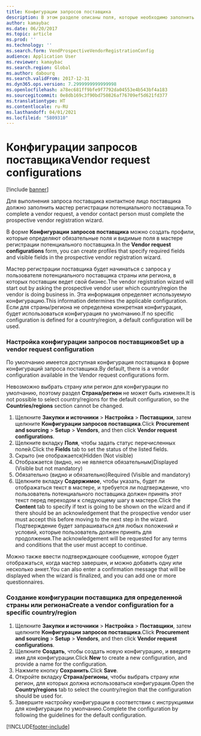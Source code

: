 ```yaml
---
title: Конфигурации запросов поставщика
description: В этом разделе описаны поля, которые необходимо заполнить в новом запросе поставщика.
author: kamaybac
ms.date: 06/20/2017
ms.topic: article
ms.prod: ''
ms.technology: ''
ms.search.form: VendProspectiveVendorRegistrationConfig
audience: Application User
ms.reviewer: kamaybac
ms.search.region: Global
ms.author: dabourq
ms.search.validFrom: 2017-12-31
ms.dyn365.ops.version: 7.2999999999999998
ms.openlocfilehash: a78ec681ff9bfe9f7792da04553e4b543bf4a183
ms.sourcegitcommit: 0e8db169c3f90bd750826af76709ef5d621fd377
ms.translationtype: HT
ms.contentlocale: ru-RU
ms.lasthandoff: 04/01/2021
ms.locfileid: "5809310"
---
```

# <a name="vendor-request-configurations"></a><span data-ttu-id="7153d-103">Конфигурации запросов поставщика</span><span class="sxs-lookup"><span data-stu-id="7153d-103">Vendor request configurations</span></span>
[!include [banner](../includes/banner.md)]

<span data-ttu-id="7153d-104">Для выполнения запроса поставщика контактное лицо поставщика должно заполнить мастер регистрации потенциального поставщика.</span><span class="sxs-lookup"><span data-stu-id="7153d-104">To complete a vendor request, a vendor contact person must complete the prospective vendor registration wizard.</span></span>

<span data-ttu-id="7153d-105">В форме **Конфигурации запросов поставщика** можно создать профили, которые определяют обязательные поля и видимые поля в мастере регистрации потенциального поставщика.</span><span class="sxs-lookup"><span data-stu-id="7153d-105">In the **Vendor request configurations** form, you can create profiles that specify required fields and visible fields in the prospective vendor registration wizard.</span></span>

<span data-ttu-id="7153d-106">Мастер регистрации поставщика будет начинаться с запроса у пользователя потенциального поставщика страны или региона, в которых поставщик ведет свой бизнес.</span><span class="sxs-lookup"><span data-stu-id="7153d-106">The vendor registration wizard will start out by asking the prospective vendor user which country/region the vendor is doing business in.</span></span> <span data-ttu-id="7153d-107">Эта информация определяет используемую конфигурацию.</span><span class="sxs-lookup"><span data-stu-id="7153d-107">This information determines the applicable configuration.</span></span> <span data-ttu-id="7153d-108">Если для страны/региона не определена конкретная конфигурация, будет использоваться конфигурация по умолчанию.</span><span class="sxs-lookup"><span data-stu-id="7153d-108">If no specific configuration is defined for a country/region, a default configuration will be used.</span></span>

### <a name="set-up-a-vendor-request-configuration"></a><span data-ttu-id="7153d-109">Настройка конфигурации запросов поставщиков</span><span class="sxs-lookup"><span data-stu-id="7153d-109">Set up a vendor request configuration</span></span>

<span data-ttu-id="7153d-110">По умолчанию имеется доступная конфигурация поставщика в форме конфигураций запроса поставщика.</span><span class="sxs-lookup"><span data-stu-id="7153d-110">By default, there is a vendor configuration available in the Vendor request configurations form.</span></span>

<span data-ttu-id="7153d-111">Невозможно выбрать страну или регион для конфигурации по умолчанию, поэтому раздел **Страна/регион** не может быть изменен.</span><span class="sxs-lookup"><span data-stu-id="7153d-111">It is not possible to select country/regions for the default configuration, so the **Countries/regions** section cannot be changed.</span></span>

1. <span data-ttu-id="7153d-112">Щелкните **Закупки и источники** > **Настройка** > **Поставщики**, затем щелкните **Конфигурации запросов поставщика**.</span><span class="sxs-lookup"><span data-stu-id="7153d-112">Click **Procurement and sourcing** > **Setup** > **Vendors**, and then click **Vendor request configurations**.</span></span>
2. <span data-ttu-id="7153d-113">Щелкните вкладку **Поля**, чтобы задать статус перечисленных полей.</span><span class="sxs-lookup"><span data-stu-id="7153d-113">Click the **Fields** tab to set the status of the listed fields.</span></span>
3. <span data-ttu-id="7153d-114">Скрыто (не отображается)</span><span class="sxs-lookup"><span data-stu-id="7153d-114">Hidden (Not visible)</span></span>
4. <span data-ttu-id="7153d-115">Отображается (видно, но не является обязательным)</span><span class="sxs-lookup"><span data-stu-id="7153d-115">Displayed (Visible but not mandatory)</span></span>
5. <span data-ttu-id="7153d-116">Обязательно (видно и обязательно)</span><span class="sxs-lookup"><span data-stu-id="7153d-116">Required (Visible and mandatory)</span></span>
6. <span data-ttu-id="7153d-117">Щелкните вкладку **Содержимое**, чтобы указать, будет ли отображаться текст в мастере, и требуется ли подтверждение, что пользователь потенциального поставщика должен принять этот текст перед переходом к следующему шагу в мастере.</span><span class="sxs-lookup"><span data-stu-id="7153d-117">Click the **Content** tab to specify if text is going to be shown on the wizard and if there should be an acknowledgement that the prospective vendor user must accept this before moving to the next step in the wizard.</span></span> <span data-ttu-id="7153d-118">Подтверждение будет запрашиваться для любых положений и условий, которые пользователь должен принять для продолжения.</span><span class="sxs-lookup"><span data-stu-id="7153d-118">The acknowledgement will be requested for any terms and conditions that the user must accept to continue.</span></span>

<span data-ttu-id="7153d-119">Можно также ввести подтверждающее сообщение, которое будет отображаться, когда мастер завершен, и можно добавить одну или несколько анкет.</span><span class="sxs-lookup"><span data-stu-id="7153d-119">You can also enter a confirmation message that will be displayed when the wizard is finalized, and you can add one or more questionnaires.</span></span>

### <a name="create-a-vendor-configuration-for-a-specific-countryregion"></a><span data-ttu-id="7153d-120">Создание конфигурации поставщика для определенной страны или региона</span><span class="sxs-lookup"><span data-stu-id="7153d-120">Create a vendor configuration for a specific country/region</span></span>
1.  <span data-ttu-id="7153d-121">Щелкните **Закупки и источники** > **Настройка** > **Поставщики**, затем щелкните **Конфигурации запросов поставщика**.</span><span class="sxs-lookup"><span data-stu-id="7153d-121">Click **Procurement and sourcing** > **Setup** > **Vendors**, and then click **Vendor request configurations**.</span></span>
2.  <span data-ttu-id="7153d-122">Щелкните **Создать**, чтобы создать новую конфигурацию, и введите имя для конфигурации.</span><span class="sxs-lookup"><span data-stu-id="7153d-122">Click **New** to create a new configuration, and provide a name for the configuration.</span></span>
3.  <span data-ttu-id="7153d-123">Нажмите кнопку **Сохранить**.</span><span class="sxs-lookup"><span data-stu-id="7153d-123">Click **Save**.</span></span>
4.  <span data-ttu-id="7153d-124">Откройте вкладку **Страна/регионы**, чтобы выбрать страну или регион, для которых должна использоваться конфигурация.</span><span class="sxs-lookup"><span data-stu-id="7153d-124">Open the **Country/regions** tab to select the country/region that the configuration should be used for.</span></span>
5.  <span data-ttu-id="7153d-125">Завершите настройку конфигурации в соответствии с инструкциями для конфигурации по умолчанию.</span><span class="sxs-lookup"><span data-stu-id="7153d-125">Complete the configuration by following the guidelines for the default configuration.</span></span>



[!INCLUDE[footer-include](../../includes/footer-banner.md)]